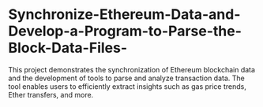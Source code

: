 # Synchronize-Ethereum-Data-and-Develop-a-Program-to-Parse-the-Block-Data-Files-
 This project demonstrates the synchronization of Ethereum blockchain data and the development of tools to parse and analyze transaction data. The tool enables users to efficiently extract insights such as gas price trends, Ether transfers, and more.
